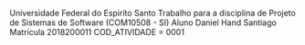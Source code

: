 Universidade Federal do Espiríto Santo
Trabalho para a disciplina de Projeto de Sistemas de Software (COM10508 - SI)
Aluno Daniel Hand Santiago
Matrícula 2018200011
COD_ATIVIDADE = 0001
